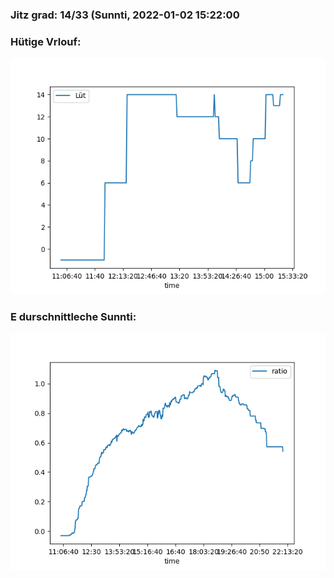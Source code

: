 ### Jitz grad: 14/33 (Sunnti, 2022-01-02 15:22:00

### Hütige Vrlouf:
![Graph](Today.png)

### E durschnittleche Sunnti:
![Graph](Sunnti.png)